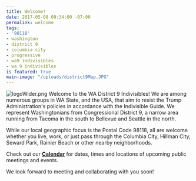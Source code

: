 ```yaml
---
title: Welcome!
date: 2017-05-08 09:34:00 -07:00
permalink: welcome
tags:
- '98118'
- washington
- district 9
- columbia city
- progressive
- wa9 indivisibles
- wa 9 indivisibles
is featured: true
main-image: "/uploads/district9Map.JPG"
---
```


![logoWider.png](/uploads/logoWider.png)
Welcome to the WA District 9 Indivisibles! We are among numerous groups in WA State, and the USA, that aim to resist the Trump Administration's policies in accordance with the Indivisible Guide. We represent Washingtonians from Congressional District 9, a narrow area running from Tacoma in the south to Bellevue and Seattle in the north.  

While our local geographic focus is the Postal Code 98118, all are welcome whether you live, work, or just pass through the Columbia City, Hillman City, Seward Park, Rainier Beach or other nearby neighborhoods.

Check out our **[Calendar](http://wa9indivisibles.org/calendar.html)** for dates, times and locations of upcoming public meetings and events.

We look forward to meeting and collaborating with you soon!

